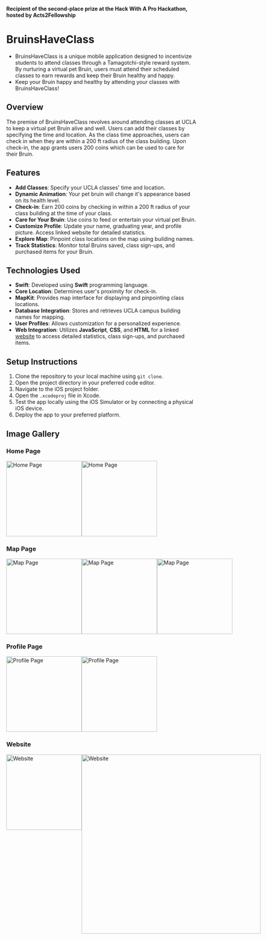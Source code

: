 **Recipient of the second-place prize at the Hack With A Pro Hackathon, hosted by Acts2Fellowship**

# BruinsHaveClass

- BruinsHaveClass is a unique mobile application designed to incentivize students to attend classes through a Tamagotchi-style reward system. By nurturing a virtual pet Bruin, users must attend their scheduled classes to earn rewards and keep their Bruin healthy and happy.
- Keep your Bruin happy and healthy by attending your classes with BruinsHaveClass!

## Overview

The premise of BruinsHaveClass revolves around attending classes at UCLA to keep a virtual pet Bruin alive and well. Users can add their classes by specifying the time and location. As the class time approaches, users can check in when they are within a 200 ft radius of the class building. Upon check-in, the app grants users 200 coins which can be used to care for their Bruin.

## Features

- **Add Classes**: Specify your UCLA classes' time and location.
- **Dynamic Animation**: Your pet bruin will change it's appearance based on its health level.
- **Check-in**: Earn 200 coins by checking in within a 200 ft radius of your class building at the time of your class.
- **Care for Your Bruin**: Use coins to feed or entertain your virtual pet Bruin.
- **Customize Profile**: Update your name, graduating year, and profile picture. Access linked website for detailed statistics.
- **Explore Map**: Pinpoint class locations on the map using building names.
- **Track Statistics**: Monitor total Bruins saved, class sign-ups, and purchased items for your Bruin.

## Technologies Used

- **Swift**: Developed using **Swift** programming language.
- **Core Location**: Determines user's proximity for check-in.
- **MapKit**: Provides map interface for displaying and pinpointing class locations.
- **Database Integration**: Stores and retrieves UCLA campus building names for mapping.
- **User Profiles**: Allows customization for a personalized experience.
- **Web Integration**: Utilizes **JavaScript**, **CSS**, and **HTML** for a linked [website](https://github.com/chdrj/SignIn-SignUp-Form) to access detailed statistics, class sign-ups, and purchased items.

## Setup Instructions

1. Clone the repository to your local machine using `git clone`.
2. Open the project directory in your preferred code editor.
3. Navigate to the iOS project folder.
4. Open the `.xcodeproj` file in Xcode.
5. Test the app locally using the iOS Simulator or by connecting a physical iOS device.
6. Deploy the app to your preferred platform.

## Image Gallery

### Home Page
<div style="display:flex;">
    <img src="https://github.com/aroy23/BruinsHaveClass/assets/83829580/e77e101b-389d-4249-aa33-1a32a4cbfc94" alt="Home Page" width="200" />
    <img src="https://github.com/aroy23/BruinsHaveClass/assets/83829580/cbb13a75-5e14-4ee8-9735-08985cfe12d2" alt="Home Page" width="200" />
</div>

### Map Page
<div style="display:flex;">
    <img src="https://github.com/aroy23/BruinsHaveClass/assets/83829580/1b4507b6-283f-4332-84b9-2bc8f3b94384" alt="Map Page" width="200" />
    <img src="https://github.com/aroy23/BruinsHaveClass/assets/83829580/fa912fd4-4e44-4990-ba4b-c24a809988a1" alt="Map Page" width="200" />
    <img src="https://github.com/aroy23/BruinsHaveClass/assets/83829580/5c5c3570-8e7e-4ba5-a44a-41362efcf275" alt="Map Page" width="200" />
</div>

### Profile Page
<div style="display:flex;">
    <img src="https://github.com/aroy23/BruinsHaveClass/assets/83829580/677f7c0a-605b-434e-9e2f-65b44c08e18d" alt="Profile Page" width="200" />
    <img src="https://github.com/aroy23/BruinsHaveClass/assets/83829580/723ba1e8-2082-45cc-a915-22f8d1d76098" alt="Profile Page" width="200" />
</div>

### Website
<div style="display:flex;">
    <img src="https://github.com/aroy23/BruinsHaveClass/assets/83829580/eec4ea14-9720-448d-923a-644bc63ed6af" alt="Website" width="200" />
    <img src="https://github.com/aroy23/BruinsHaveClass/assets/83829580/753f61ac-ed10-4038-afb9-43551496f08a" alt="Website" width="475" />
</div>
